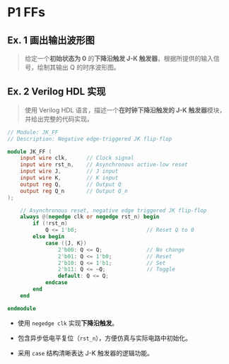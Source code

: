 
# P1 FFs

## Ex. 1 画出输出波形图

> 给定一个**初始状态为 0** 的**下降沿触发 J-K 触发器**，根据所提供的输入信号，绘制其输出 Q 的时序波形图。

## Ex. 2 Verilog HDL 实现

> 使用 Verilog HDL 语言，描述一个**在时钟下降沿触发的 J-K 触发器**模块，并给出完整的代码实现。

```verilog
// Module: JK_FF
// Description: Negative edge-triggered JK flip-flop

module JK_FF (
    input wire clk,      // Clock signal
    input wire rst_n,    // Asynchronous active-low reset
    input wire J,        // J input
    input wire K,        // K input
    output reg Q,        // Output Q
    output reg Q_n       // Output Q_n
);

    // Asynchronous reset, negative edge triggered JK flip-flop
    always @(negedge clk or negedge rst_n) begin
        if (!rst_n)
            Q <= 1'b0;                      // Reset Q to 0
        else begin
            case ({J, K})
                2'b00: Q <= Q;              // No change
                2'b01: Q <= 1'b0;           // Reset
                2'b10: Q <= 1'b1;           // Set
                2'b11: Q <= ~Q;             // Toggle
                default: Q <= Q;
            endcase
        end
    end

endmodule
```

- 使用 `negedge clk` 实现**下降沿触发**。
    
- 包含异步低电平复位（`rst_n`），方便仿真与实际电路中初始化。
    
- 采用 `case` 结构清晰表达 J-K 触发器的逻辑功能。